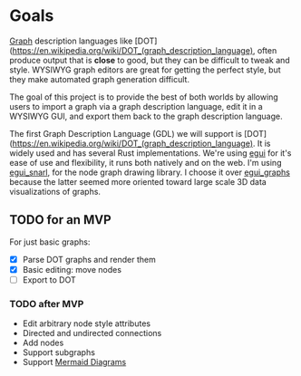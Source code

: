 # Goals

[Graph](https://en.wikipedia.org/wiki/Graph_(discrete_mathematics)) description languages like [DOT](https://en.wikipedia.org/wiki/DOT_(graph_description_language), often produce output that is **close** to good, but they can be difficult to tweak and style.
WYSIWYG graph editors are great for getting the perfect style, but they make automated graph generation difficult.

The goal of this project is to provide the best of both worlds by allowing users to import a graph via a graph description language, edit it in a WYSIWYG GUI, and export them back to the graph description language.

The first Graph Description Language (GDL) we will support is [DOT](https://en.wikipedia.org/wiki/DOT_(graph_description_language). It is widely used and has several Rust implementations.
We're using [egui](https://github.com/emilk/egui) for it's ease of use and flexibility, it runs both natively and on the web.
I'm using [egui_snarl](https://github.com/zakarumych/egui-snarl), for the node graph drawing library. I choose it over [egui_graphs](https://github.com/blitzarx1/egui_graphs) because the latter seemed more oriented toward large scale 3D data visualizations of graphs.

## TODO for an MVP

For just basic graphs:
- [x] Parse DOT graphs and render them
- [x] Basic editing: move nodes
- [ ] Export to DOT

### TODO after MVP

* Edit arbitrary node style attributes
* Directed and undirected connections
* Add nodes
* Support subgraphs
* Support [Mermaid Diagrams](http://mermaid.js.org/intro/syntax-reference.html)
